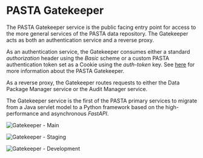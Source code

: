 # PASTA Gatekeeper

The PASTA Gatekeeper service is the public facing entry point for access to the
more general services of the PASTA data repository. The Gatekeeper acts as 
both an authentication service and a reverse proxy.

As an authentication service, the Gatekeeper consumes either a standard
*authorization* header using the *Basic* scheme or a custom PASTA authentication
token set as a Cookie using the *auth-token* key. See
[here](https://pastaplus-core.readthedocs.io/en/latest/doc_tree/pasta_design/gatekeeper.html) for more 
information about the PASTA Gatekeeper.

As a reverse proxy, the Gatekeeper routes requests to either the Data Package
Manager service or the Audit Manager service.

The Gatekeeper service is the first of the PASTA primary services to migrate
from a Java servlet model to a Python framework based on the high-performance
and asynchronous *FastAPI*.

![Gatekeeper](https://github.com/PASTAplus/Gatekeeper/actions/workflows/gatekeeper-build.yml/badge.svg?branch=main) - Main

![Gatekeeper](https://github.com/PASTAplus/Gatekeeper/actions/workflows/gatekeeper-build.yml/badge.svg?branch=staging) - Staging

![Gatekeeper](https://github.com/PASTAplus/Gatekeeper/actions/workflows/gatekeeper-build.yml/badge.svg?branch=development) - Development
